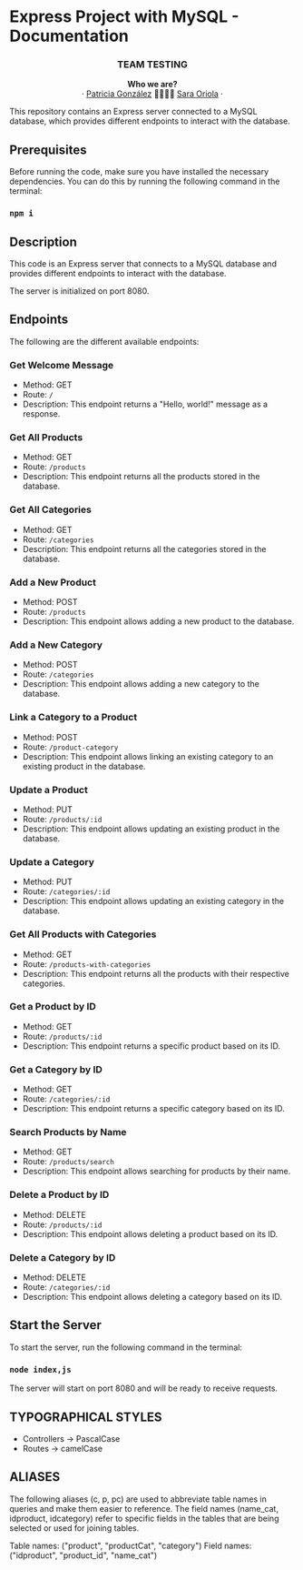 # Express Project with MySQL - Documentation

<h3 align="center">TEAM TESTING</h3>

<p align="center">
  <a><strong>Who we are?</strong>
  <br />
  ·
  <a href="https://github.com/patrigarcia">Patricia González</a>
  🤜🏽🤛🏽
  <a href="https://github.com/saraoriola">Sara Oriola</a>
  ·
</p>


This repository contains an Express server connected to a MySQL database, which provides different endpoints to interact with the database.

## Prerequisites

Before running the code, make sure you have installed the necessary dependencies. You can do this by running the following command in the terminal:

### `npm i`



## Description

This code is an Express server that connects to a MySQL database and provides different endpoints to interact with the database.

The server is initialized on port 8080.

## Endpoints

The following are the different available endpoints:

### Get Welcome Message

- Method: GET
- Route: `/`
- Description: This endpoint returns a "Hello, world!" message as a response.

### Get All Products

- Method: GET
- Route: `/products`
- Description: This endpoint returns all the products stored in the database.

### Get All Categories

- Method: GET
- Route: `/categories`
- Description: This endpoint returns all the categories stored in the database.

### Add a New Product

- Method: POST
- Route: `/products`
- Description: This endpoint allows adding a new product to the database.

### Add a New Category

- Method: POST
- Route: `/categories`
- Description: This endpoint allows adding a new category to the database.

### Link a Category to a Product

- Method: POST
- Route: `/product-category`
- Description: This endpoint allows linking an existing category to an existing product in the database.

### Update a Product

- Method: PUT
- Route: `/products/:id`
- Description: This endpoint allows updating an existing product in the database.

### Update a Category

- Method: PUT
- Route: `/categories/:id`
- Description: This endpoint allows updating an existing category in the database.

### Get All Products with Categories

- Method: GET
- Route: `/products-with-categories`
- Description: This endpoint returns all the products with their respective categories.

### Get a Product by ID

- Method: GET
- Route: `/products/:id`
- Description: This endpoint returns a specific product based on its ID.

### Get a Category by ID

- Method: GET
- Route: `/categories/:id`
- Description: This endpoint returns a specific category based on its ID.

### Search Products by Name

- Method: GET
- Route: `/products/search`
- Description: This endpoint allows searching for products by their name.

### Delete a Product by ID

- Method: DELETE
- Route: `/products/:id`
- Description: This endpoint allows deleting a product based on its ID.

### Delete a Category by ID

- Method: DELETE
- Route: `/categories/:id`
- Description: This endpoint allows deleting a category based on its ID.

## Start the Server

To start the server, run the following command in the terminal:
### `node index,js`

The server will start on port 8080 and will be ready to receive requests.

## TYPOGRAPHICAL STYLES

- Controllers -> PascalCase
- Routes -> camelCase

## ALIASES

The following aliases (c, p, pc) are used to abbreviate table names in queries and make them easier to reference. 
The field names (name_cat, idproduct, idcategory) refer to specific fields in the tables that are being selected or used for joining tables.

Table names: ("product", "productCat", "category")
Field names: ("idproduct", "product_id", "name_cat")
